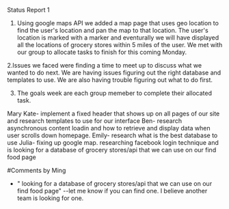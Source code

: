 Status Report 1

1. Using google maps API we added a map page that uses geo location to find the user's location and pan the map to that location. 
The user's location is marked with a marker and eventurally we will have displayed all the locations of grocery stores within 5 miles of
the user.
We met with our group to allocate tasks to finish for this coming Monday.

2.Issues we faced were finding a time to meet up to discuss what we wanted to do next. We are having issues figuring out the right 
database and templates to use. We are also having trouble figuring out what to do first.

3. The goals week are each group memeber to complete their allocated task. 

Mary Kate- implement a fixed header that shows up on all pages of our site and research templates to use for our interface
Ben- research asynchronous content loadin and how to retrieve and display data when user scrolls down homepage.
Emily- research what is the best database to use
Julia- fixing up google map. researching facebook login technique and is looking for a database of grocery stores/api that we can use 
on our find food page

#Comments by Ming
* " looking for a database of grocery stores/api that we can use on our find food page" --let me know if you can find one.  I believe another team is looking for one.
